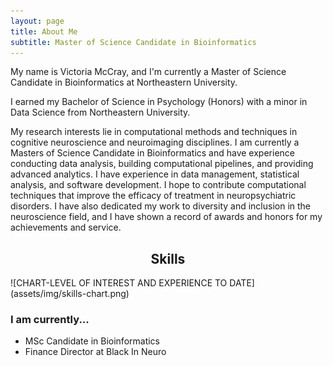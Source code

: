 ```yaml
---
layout: page
title: About Me
subtitle: Master of Science Candidate in Bioinformatics
---
```


My name is Victoria McCray, and I'm currently a Master of Science Candidate in Bioinformatics at Northeastern University.

I earned my Bachelor of Science in Psychology (Honors) with a minor in Data Science from Northeastern University. 

My research interests lie in computational methods and techniques in cognitive neuroscience and neuroimaging disciplines. I am currently a Masters of Science Candidate in Bioinformatics and have experience conducting data analysis, building computational pipelines, and providing advanced analytics. I have experience in data management, statistical analysis, and
software development. I hope to contribute computational techniques that improve the efficacy of treatment in neuropsychiatric disorders. I have also dedicated my work to diversity and inclusion in the neuroscience field, and I have shown a record of awards and honors for my achievements and service.

<h2 align="center">Skills</h2>
![CHART-LEVEL OF INTEREST AND EXPERIENCE TO DATE](assets/img/skills-chart.png)

### I am currently...

- MSc Candidate in Bioinformatics
- Finance Director at Black In Neuro
